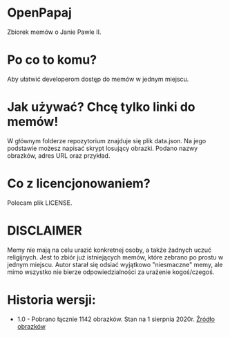 # OpenPapaj
Zbiorek memów o Janie Pawle II.

# Po co to komu?
Aby ułatwić developerom dostęp do memów w jednym miejscu.

# Jak używać? Chcę tylko linki do memów!
W głównym folderze repozytorium znajduje się plik data.json. Na jego podstawie możesz napisać skrypt losujący obrazki. Podano nazwy obrazków, adres URL oraz przykład.

# Co z licencjonowaniem?
Polecam plik LICENSE.

# DISCLAIMER
Memy nie mają na celu urazić konkretnej osoby, a także żadnych uczuć religijnych. Jest to zbiór już istniejących memów, które zebrano po prostu w jednym miejscu. Autor starał się odsiać wyjątkowo "niesmaczne" memy, ale mimo wszystko nie bierze odpowiedzialności za urażenie kogoś/czegoś.

# Historia wersji:
- 1.0 - Pobrano łącznie 1142 obrazków. Stan na 1 sierpnia 2020r. [Źródło obrazków](https://drive.google.com/drive/folders/1aGKs_liPAm-isoIxG0FdH6hOUuXG-L9f)
